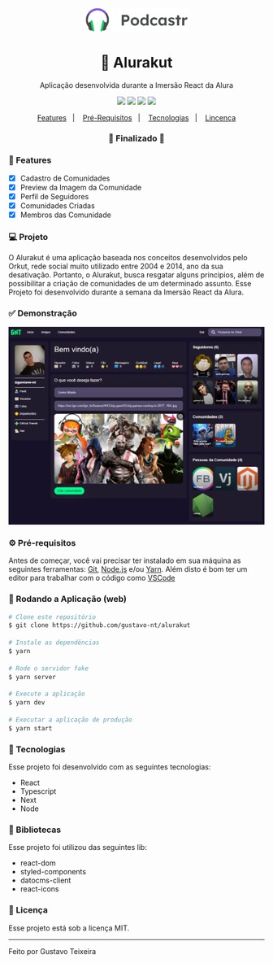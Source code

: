 <h4 align="center">
  <img src="https://github.com/gustavo-nt/podcastr/blob/main/public/logo.svg" alt="logo" height="50"/>
</h4>

<h1 align="center">
    🚀 Alurakut
</h1>

<p align="center">Aplicação desenvolvida durante a Imersão React da Alura</p>

<p align="center">
  <img src="https://img.shields.io/badge/react%20version-17.0.2-informational"/>
  <img src="https://img.shields.io/badge/next%20version-10.1.3-important" />
  <img src="https://img.shields.io/badge/last%20commit-july-blue" />
  <img src="https://img.shields.io/badge/license-MIT-success"/>
</p>

<p align="center">
  <a href="#-features">Features</a>&nbsp;&nbsp;&nbsp;|&nbsp;&nbsp;&nbsp;
  <a href="#-pré-requisitos">Pré-Requisitos</a>&nbsp;&nbsp;&nbsp;|&nbsp;&nbsp;&nbsp;
  <a href="#-tecnologias">Tecnologias</a>&nbsp;&nbsp;&nbsp;|&nbsp;&nbsp;&nbsp;
  <a href="#-licença">Lincença</a>
</p>

<h3 align="center"> 
🚧  Finalizado  🚧
</h3>

### 📎 Features 

- [x] Cadastro de Comunidades
- [x] Preview da Imagem da Comunidade
- [x] Perfil de Seguidores
- [x] Comunidades Criadas
- [x] Membros das Comunidade

### 💻 Projeto

O Alurakut é uma aplicação baseada nos conceitos desenvolvidos pelo Orkut, rede social muito utilizado entre 2004 e 2014, ano da sua desativação. Portanto, o Alurakut, busca resgatar alguns principios, além de possibilitar a criação de comunidades de um determinado assunto. Esse Projeto foi desenvolvido durante a semana da Imersão React da Alura. 

### ✅ Demonstração
<img src="https://github.com/gustavo-nt/alurakut/blob/main/public/thumbnail.png" />

### ⚙ Pré-requisitos

Antes de começar, você vai precisar ter instalado em sua máquina as seguintes ferramentas:
[Git](https://git-scm.com), [Node.js](https://nodejs.org/en/) e/ou [Yarn](https://yarnpkg.com/). 
Além disto é bom ter um editor para trabalhar com o código como [VSCode](https://code.visualstudio.com/)

### 📗 Rodando a Aplicação (web)

```bash
# Clone este repositório
$ git clone https://github.com/gustavo-nt/alurakut

# Instale as dependências
$ yarn

# Rode o servidor fake
$ yarn server

# Execute a aplicação
$ yarn dev

# Executar a aplicação de produção
$ yarn start
```

### 🚀 Tecnologias

Esse projeto foi desenvolvido com as seguintes tecnologias:

- React
- Typescript
- Next
- Node

### 📕 Bibliotecas

Esse projeto foi utilizou das seguintes lib:

- react-dom
- styled-components
- datocms-client
- react-icons

### 📝 Licença

Esse projeto está sob a licença MIT.

<hr/>

Feito por Gustavo Teixeira
